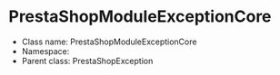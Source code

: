PrestaShopModuleExceptionCore
===============






* Class name: PrestaShopModuleExceptionCore
* Namespace: 
* Parent class: PrestaShopException








